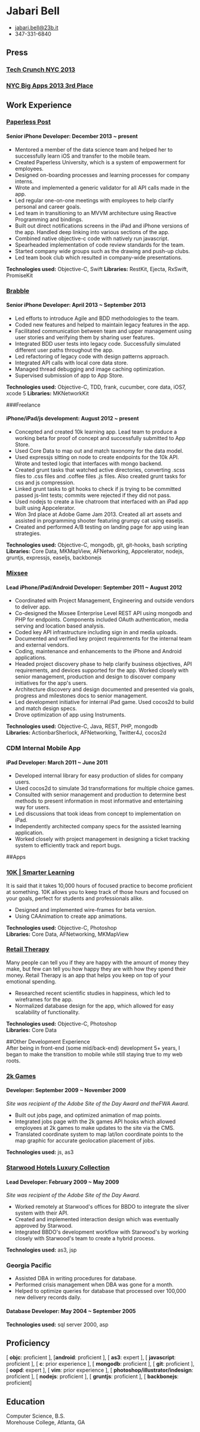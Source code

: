 # Jabari Bell

 * <jabari.bell@23b.it>
 * 347-331-6840


## Press

### [Tech Crunch NYC 2013](http://techcrunch.com/2013/04/28/hackathon-squirrel-evernote/)

### [NYC Big Apps 2013 3rd Place](http://nycbigapps.com/project/212/salmon-dont-just-get-there)

## Work Experience

### [Paperless Post](http://paperlesspost.com)

#### Senior iPhone Developer: December 2013 ~ present

* Mentored a member of the data science team and helped her to successfully learn iOS and transfer to the mobile team.
* Created Paperless University, which is a system of empowerment for employees.
* Designed on-boarding processes and learning processes for company interns.
* Wrote and implemented a generic validator for all API calls made in the app.
* Led regular one-on-one meetings with employees to help clarify personal and career goals.
* Led team in transitioning to an MVVM architecture using Reactive Programming and bindings.
* Built out direct notifications screens in the iPad and iPhone versions of the app.  Handled deep linking into various sections of the app.
* Combined native objective-c code with natively run javascript.
* Spearheaded implementation of code review standards for the team.
* Started company wide groups such as the drawing and push-up clubs.
* Led team book club which resulted in company-wide presentations.

**Technologies used:** Objective-C, Swift
**Libraries:** RestKit, Ejecta, RxSwift, PromiseKit

### [Brabble](http://brabble.com)

#### Senior iPhone Developer: April 2013 ~ September 2013

* Led efforts to introduce Agile and BDD methodologies to the team.
* Coded new features and helped to maintain legacy features in the app.
* Facilitated communication between team and upper management using user stories and verifying them by sharing user features.  
* Integrated BDD user tests into legacy code. Successfully simulated different user paths throughout the app.
* Led refactoring of legacy code with design patterns approach.
* Integrated API calls with local core data store.
* Managed thread debugging and image caching optimization.
* Supervised submission of app to App Store.

**Technologies used:** Objective-C, TDD, frank, cucumber, core data, iOS7, xcode 5
**Libraries:** MKNetworkKit

###Freelance

#### iPhone/iPad/js development: August 2012 ~ present

* Concepted and created 10k learning app.  Lead team to produce a working beta for proof of concept and successfully submitted to App Store.
* Used Core Data to map out and match taxonomy for the data model.
* Used expressjs sitting on node to create endpoints for the 10k API.  Wrote and tested logic that interfaces with mongo backend.
* Created grunt tasks that watched active directories, converting .scss files to .css files and .coffee files .js files.  Also created grunt tasks for css and js compression.
* Linked grunt tasks to git hooks to check if js trying to be committed passed js-lint tests; commits were rejected if they did not pass.
* Used nodejs to create a live chatroom that interfaced with an iPad app built using Appcelerator.  
* Won 3rd place at Adobe Game Jam 2013.  Created all art assets and assisted in programming shooter featuring grumpy cat using easeljs.
* Created and performed A/B testing on landing page for app using lean strategies.

**Technologies used:** Objective-C, mongodb, git, git-hooks, bash scripting     
**Libraries:** Core Data, MKMapView, AFNetworking, Appcelerator, nodejs, gruntjs, expressjs, easeljs, backbonejs

### [Mixsee](http://mixsee.com)

#### Lead iPhone/iPad/Android Developer: September 2011 ~ August 2012

* Coordinated with Project Management, Engineering and outside vendors to deliver app.
* Co-designed the Mixsee Enterprise Level REST API using mongodb and PHP for endpoints. Components included OAuth authentication, media serving and location based analysis.  
* Coded key API infrastructure including sign in and media uploads.
* Documented and verified key project requirements for the internal team and external vendors.
* Coding, maintenance and enhancements to the iPhone and Android applications.
* Headed project discovery phase to help clarify business objectives, API requirements, and devices supported for the app.  Worked closely with senior management, production and design to discover company initiatives for the app's users.
* Architecture discovery and design documented and presented via goals, progress and milestones docs to senior management.
* Led development initiative for internal iPad game. Used cocos2d to build and match design specs.  
* Drove optimization of app using Instruments.

**Technologies used:** Objective-C, Java, REST, PHP, mongodb        
**Libraries:** ActionbarSherlock, AFNetworking, Twitter4J, cocos2d

### CDM Internal Mobile App

 #### iPad Developer: March 2011 ~ June 2011

 * Developed internal library for easy production of slides for company users.
 * Used cocos2d to simulate 3d transformations for multiple choice games.
 * Consulted with senior management and production to determine best methods to present information in most informative and entertaining way for users.
 * Led discussions that took ideas from concept to implementation on iPad.
 * Independently architected company specs for the assisted learning application.
 * Worked closely with project management in designing a ticket tracking system to efficiently track and report bugs.

##Apps

### [10K | Smarter Learning](http://alonecuzzo.github.io/10klandingpage/)

It is said that it takes 10,000 hours of focused practice to become proficient at something.  10K allows you to keep track of those hours and focused on your goals, perfect for students and professionals alike.

* Designed and implemented wire-frames for beta version.
* Using CAAnimation to create app animations.

**Technologies used:** Objective-C, Photoshop     
**Libraries:** Core Data, AFNetworking, MKMapView     

### [Retail Therapy](https://vimeo.com/50476025)  

Many people can tell you if they are happy with the amount of money they make, but few can tell you how happy they are with how they spend their money.  Retail Therapy is an app that helps you keep on top of your emotional spending.

* Researched recent scientific studies in happiness, which led to wireframes for the app.
* Normalized database design for the app, which allowed for easy scalability of functionality.

**Technologies used:** Objective-C, Photoshop     
**Libraries:** Core Data

##Other Development Experience  
After being in front-end (some mid/back-end) development 5+ years, I began to make the transition to mobile while still staying true to my web roots.

### [2k Games](http://www.2kgames.com/)

#### Developer: September 2009 ~ November 2009

*Site was recipient of the Adobe Site of the Day Award and theFWA Award.*

* Built out jobs page, and optimized animation of map points.   
* Integrated jobs page with the 2k games API hooks which allowed employees at 2k games to make updates to the site via the CMS.
* Translated coordinate system to map lat/lon coordinate points to the map graphic for accurate geolocation placement of jobs.

**Technologies used:** js, as3       

### [Starwood Hotels Luxury Collection](http://www.starwoodhotels.com/luxury/search/explore_collection.html)

#### Lead Developer: February 2009 ~ May 2009  

*Site was recipient of the Adobe Site of the Day Award.*

* Worked remotely at Starwood's offices for BBDO to integrate the sliver system with their API.
* Created and implemented interaction design which was eventually approved by Starwood.
* Integrated BBDO's development workflow with Starwood's by working closely with Starwood's team to create a hybrid process.  

**Technologies used:** as3, jsp

### Georgia Pacific   

* Assisted DBA in writing procedures for database.
* Performed crisis management when DBA was gone for a month.
* Helped to optimize queries for database that processed over 100,000 new delivery records daily.

#### Database Developer: May 2004 ~ September 2005   


**Technologies used:** sql server 2000, asp

## Proficiency
[ **objc**: proficient ], [**android**: proficient ], [ **as3**: expert ], [ **javascript**: proficient ], [ **c**: prior experience ], [ **mongodb**: proficient ], [ **git**: proficient ], [ **oopd**: expert ], [ **vim**: prior experience ], [ **photoshop/illustrator/indesign**: proficient ], [ **nodejs**: proficient ], [ **gruntjs**: proficient ], [ **backbonejs**: proficient]

## Education

Computer Science, B.S.  
Morehouse College, Atlanta, GA
